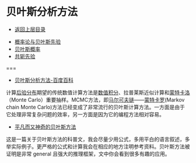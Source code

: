 # 贝叶斯分析方法

* [返回上层目录](../statistics.md)

- [概率论与贝叶斯先验](probability-and-bayesian-prior/probability-and-bayesian-prior.md)
- [贝叶斯概率](bayes-probability/bayes-probability.md)
- [共轭先验](conjugate-prior/conjugate-prior.md)



===

* [贝叶斯分析方法-百度百科](https://baike.baidu.com/item/%E8%B4%9D%E5%8F%B6%E6%96%AF%E5%88%86%E6%9E%90%E6%96%B9%E6%B3%95/4549803?fromtitle=%E8%B4%9D%E5%8F%B6%E6%96%AF%E6%96%B9%E6%B3%95&fromid=16758779&fr=aladdin)

计算[后验分布](https://baike.baidu.com/item/后验分布/2022914)期望的传统数值计算方法是[数值积分](https://baike.baidu.com/item/数值积分/5363311)、拉普莱斯近似计算和[蒙特卡洛](https://baike.baidu.com/item/蒙特卡洛)（Monte Carlo）重要抽样。MCMC方法，即[马尔可夫链](https://baike.baidu.com/item/马尔可夫链/6171383)——[蒙特卡罗](https://baike.baidu.com/item/蒙特卡罗/68532)(Markov chain Monte Carlo)方法已经变成了非常流行的贝叶斯计算方法。一方面是由于它处理非常复杂问题的效率，另一方面是因为它的编程方法相对容易。

* [平凡而又神奇的贝叶斯方法](https://blog.csdn.net/q1007729991/article/details/53258689)

这是一篇关于贝叶斯方法的科普文，我会尽量少用公式，多用平白的语言叙述，多举实际例子。更严格的公式和计算我会在相应的地方注明参考资料。贝叶斯方法被证明是非常 general 且强大的推理框架，文中你会看到很多有趣的应用。

